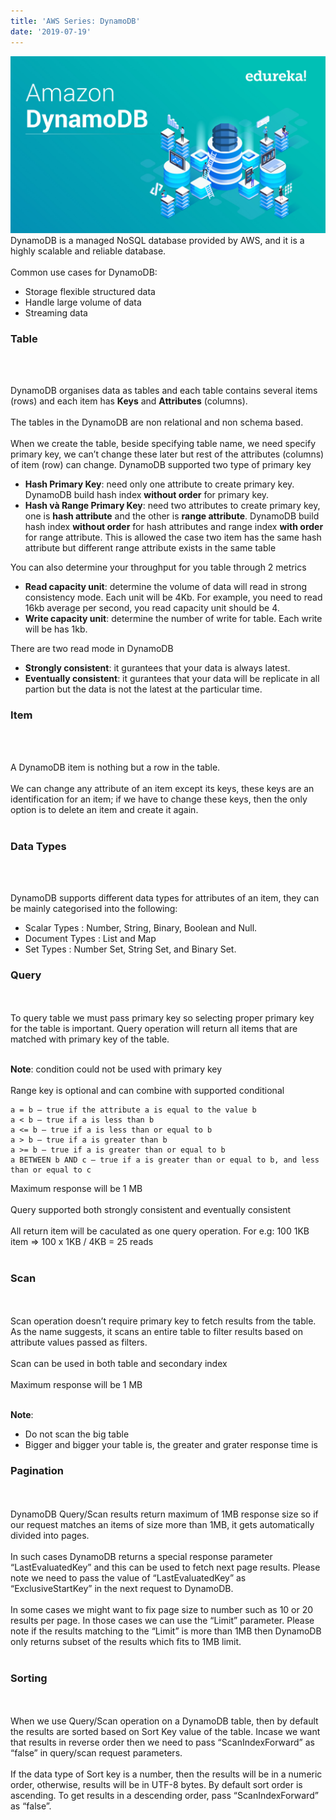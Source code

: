 ```yaml
---
title: 'AWS Series: DynamoDB'
date: '2019-07-19'
---
```

![photo](dynamodb.jpg)
<br>
DynamoDB is a managed NoSQL database provided by AWS, and it is a highly scalable and reliable database.
<br>
<br>
Common use cases for DynamoDB:
- Storage flexible structured data
- Handle large volume of data
- Streaming data

### Table
<br>
<br>

DynamoDB organises data as tables and each table contains several items (rows) and each item has __Keys__ and __Attributes__ (columns).
<br>
<br>
The tables in the DynamoDB are non relational and non schema based.
<br>
<br>
When we create the table, beside specifying table name, we need specify primary key, we can’t change these later but rest of the attributes (columns) of item (row) can change. DynamoDB supported two type of primary key

  - __Hash Primary Key__: need only one attribute to create primary key. DynamoDB build hash index __without order__ for primary key.
  - __Hash và Range Primary Key__: need two attributes to create primary key, one is __hash attribute__ and the other is __range attribute__. DynamoDB build hash index __without order__ for hash attributes and range index __with order__ for range attribute. This is allowed the case two item has the same hash attribute but different range attribute exists in the same table

You can also determine your throughput for you table through 2 metrics

  - __Read capacity unit__: determine the volume of data will read in strong consistency mode. Each unit will be 4Kb. For example, you need to read 16kb average per second, you read capacity unit should be 4.
  - __Write capacity unit__: determine the number of write for table. Each write will be has 1kb.

There are two read mode in DynamoDB
 - __Strongly consistent__: it gurantees that  your data is always latest.
 - __Eventually consistent__: it gurantees that your data will be replicate in all partion but the data is not the latest at the particular time.


### Item
<br>
<br>

A DynamoDB item is nothing but a row in the table.
<br>
<br>
We can change any attribute of an item except its keys, these keys are an identification for an item; if we have to change these keys, then the only option is to delete an item and create it again.
<br>
<br>


### Data Types
<br>
<br>

DynamoDB supports different data types for attributes of an item, they can be mainly categorised into the following:
- Scalar Types : Number, String, Binary, Boolean and Null.
- Document Types : List and Map
- Set Types : Number Set, String Set, and Binary Set.

### Query
<br>
<br>
To query table we must pass primary key so selecting proper primary key for the table is important. Query operation will return all items that are matched with primary key of the table.
<br>
<br>

__Note__: condition could not be used with primary key
<br>
<br>
Range key is optional and can combine with supported conditional

```
a = b — true if the attribute a is equal to the value b
a < b — true if a is less than b
a <= b — true if a is less than or equal to b
a > b — true if a is greater than b
a >= b — true if a is greater than or equal to b
a BETWEEN b AND c — true if a is greater than or equal to b, and less than or equal to c
```
Maximum response will be 1 MB
<br>
<br>
Query supported both strongly consistent and eventually consistent
<br>
<br>
All return item will be caculated as one query operation. For e.g: 100 1KB item => 100 x 1KB / 4KB = 25 reads
<br>
<br>
### Scan
<br>
<br>
Scan operation doesn’t require primary key to fetch results from the table. As the name suggests, it scans an entire table to filter results based on attribute values passed as filters.
<br>
<br>
Scan can be used in both table and secondary index
<br>
<br>
Maximum response will be 1 MB
<br>
<br>

__Note__:

- Do not scan the big table
- Bigger and bigger your table is, the greater and grater response time is


### Pagination
<br>
<br>
DynamoDB Query/Scan results return maximum of 1MB response size so if our request matches an items of size more than 1MB, it gets automatically divided into pages. 
<br>
<br>
In such cases DynamoDB returns a special response parameter “LastEvaluatedKey” and this can be used to fetch next page results. Please note we need to pass the value of “LastEvaluatedKey” as “ExclusiveStartKey” in the next request to DynamoDB.
<br>
<br>
In some cases we might want to fix page size to number such as 10 or 20 results per page. In those cases we can use the “Limit” parameter. Please note if the results matching to the “Limit” is more than 1MB then DynamoDB only returns subset of the results which fits to 1MB limit.
<br>
<br>

### Sorting
<br>
<br>
When we use Query/Scan operation on a DynamoDB table, then by default the results are sorted based on Sort Key value of the table. Incase we want that results in reverse order then we need to pass “ScanIndexForward” as “false” in query/scan request parameters. 
<br>
<br>
If the data type of Sort key is a number, then the results will be in a numeric order, otherwise, results will be in UTF-8 bytes. By default sort order is ascending. To get results in a descending order, pass “ScanIndexForward” as “false”.
